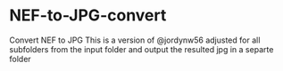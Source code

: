 # NEF-to-JPG-convert
Convert NEF to JPG
This is a version of @jordynw56 adjusted for all subfolders from the input folder and output the resulted jpg in a separte folder
